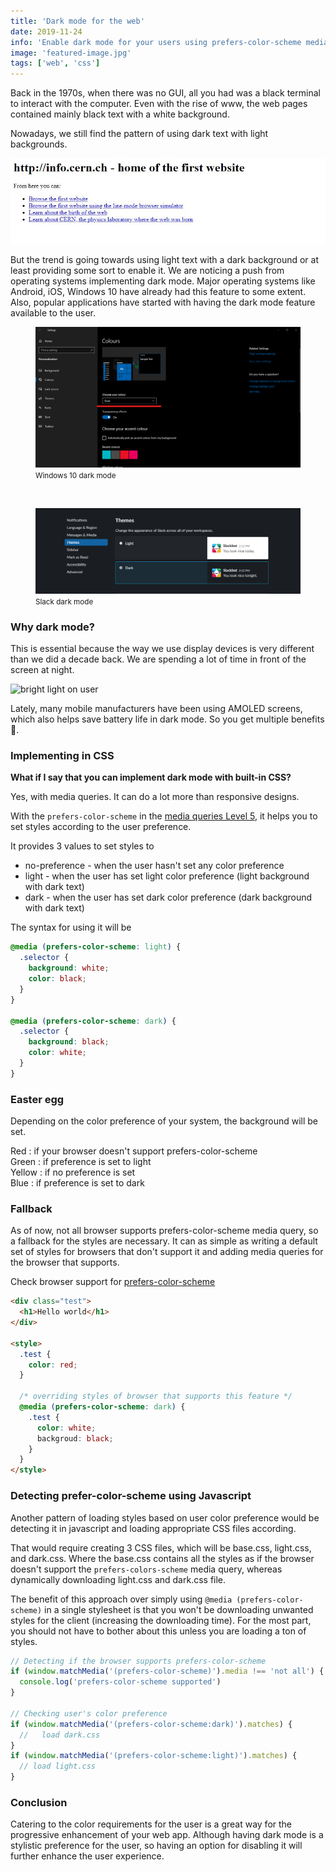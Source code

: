 ```yaml
---
title: 'Dark mode for the web'
date: 2019-11-24
info: 'Enable dark mode for your users using prefers-color-scheme media query'
image: 'featured-image.jpg'
tags: ['web', 'css']
---
```


Back in the 1970s, when there was no GUI, all you had was a black terminal to interact with the computer. Even with the rise of www, the web pages contained mainly black text with a white background.

Nowadays, we still find the pattern of using dark text with light backgrounds.

![First website](first-website.jpg)

But the trend is going towards using light text with a dark background or at least providing some sort to enable it. We are noticing a push from operating systems implementing dark mode. Major operating systems like Android, iOS, Windows 10 have already had this feature to some extent. Also, popular applications have started with having the dark mode feature available to the user.

<figure class="figure m-auto w-75">
    <img src="windows-dark-mode.jpg" alt="windows 10 dark mode" />
    <figcaption class="text-center">
        <small>Windows 10 dark mode</small>
    </figcaption>
</figure>

<br />
<figure class="figure m-auto w-75">
    <img src="slack-dark-mode.PNG" alt="slack dark mode" class="" />
    <figcaption class="text-center">
        <small>Slack dark mode</small>
    </figcaption>
</figure>

### Why dark mode?

This is essential because the way we use display devices is very different than we did a decade back. We are spending a lot of time in front of the screen at night.

<img class="w-75" src="https://media.giphy.com/media/t6lAk9EJRLKajKTc3O/giphy.gif" alt="bright light on user" />
<br />

Lately, many mobile manufacturers have been using AMOLED screens, which also helps save battery life in dark mode. So you get multiple benefits 🙌.

### Implementing in CSS

**What if I say that you can implement dark mode with built-in CSS?**

Yes, with media queries. It can do a lot more than responsive designs.

With the `prefers-color-scheme` in the [media queries Level 5](https://drafts.csswg.org/mediaqueries-5/#descdef-media-prefers-color-scheme), it helps you to set styles according to the user preference.

It provides 3 values to set styles to

- no-preference - when the user hasn't set any color preference
- light - when the user has set light color preference (light background with dark text)
- dark - when the user has set dark color preference (dark background with dark text)

The syntax for using it will be

```css
@media (prefers-color-scheme: light) {
  .selector {
    background: white;
    color: black;
  }
}

@media (prefers-color-scheme: dark) {
  .selector {
    background: black;
    color: white;
  }
}
```

### Easter egg

<p class="preference">
    Depending on the color preference of your system, the background will be set.
</p>

<div class="info-bar">
Red : if your browser doesn't support prefers-color-scheme <br />
Green : if preference is set to light <br />
Yellow : if no preference is set <br />
Blue : if preference is set to dark
</div>

### Fallback

As of now, not all browser supports prefers-color-scheme media query, so a fallback for the styles are necessary. It can as simple as writing a default set of styles for browsers that don't support it and adding media queries for the browser that supports.

Check browser support for [prefers-color-scheme](https://caniuse.com/#search=prefers-color-scheme)

```html
<div class="test">
  <h1>Hello world</h1>
</div>

<style>
  .test {
    color: red;
  }

  /* overriding styles of browser that supports this feature */
  @media (prefers-color-scheme: dark) {
    .test {
      color: white;
      backgroud: black;
    }
  }
</style>
```

### Detecting prefer-color-scheme using Javascript

Another pattern of loading styles based on user color preference would be detecting it in javascript and loading appropriate CSS files according.

That would require creating 3 CSS files, which will be base.css, light.css, and dark.css. Where the base.css contains all the styles as if the browser doesn't support the `prefers-colors-scheme` media query, whereas dynamically downloading light.css and dark.css file.

The benefit of this approach over simply using `@media (prefers-color-scheme)` in a single stylesheet is that you won't be downloading unwanted styles for the client (increasing the downloading time). For the most part, you should not have to bother about this unless you are loading a ton of styles.

```js
// Detecting if the browser supports prefers-color-scheme
if (window.matchMedia('(prefers-color-scheme)').media !== 'not all') {
  console.log('prefers-color-scheme supported')
}

// Checking user's color preference
if (window.matchMedia('(prefers-color-scheme:dark)').matches) {
  //   load dark.css
}
if (window.matchMedia('(prefers-color-scheme:light)').matches) {
  // load light.css
}
```

### Conclusion

Catering to the color requirements for the user is a great way for the progressive enhancement of your web app. Although having dark mode is a stylistic preference for the user, so having an option for disabling it will further enhance the user experience.
